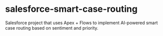 # salesforce-smart-case-routing
Salesforce project that uses Apex + Flows to implement AI-powered smart case routing based on sentiment and priority.
